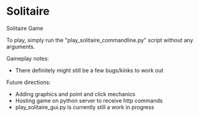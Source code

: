 # Solitaire
Solitaire Game

To play, simply run the "play_solitaire_commandline.py" script without any arguments.

Gameplay notes:
  * There definitely might still be a few bugs/kinks to work out
  
Future directions:
  * Adding graphics and point and click mechanics
  * Hosting game on python server to receive http commands
  * play_solitaire_gui.py is currently still a work in progress

